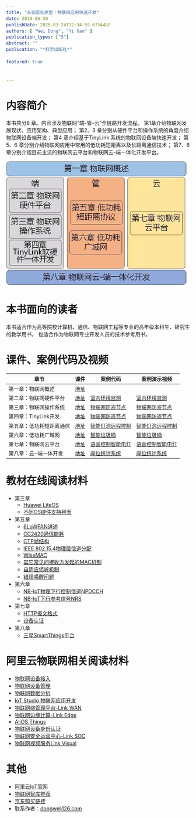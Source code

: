 ```yaml
---
title: "从创意到原型：物联网应用快速开发"
date: 2019-06-30
publishDate: 2020-03-24T12:34:59.675448Z
authors: [ "Wei Dong", "Yi Gao" ]
publication_types: ["5"]
abstract: ""
publication: "*科学出版社*"

featured: true


---
```


# 内容简介

本书共分8 章。内容涉及物联网“端-管-云”全链路开发流程。
第1章介绍物联网发展现状、应用架构、典型应用；
第2、3 章分别从硬件平台和操作系统的角度介绍物联网设备端开发；
第4 章介绍基于TinyLink 系统的物联网设备端快速开发；
第5、6 章分别介绍物联网应用中常用的低功耗短距离以及长距离通信技术；
第7、8 章分别介绍目前主流的物联网云平台和物联网云-端一体化开发平台。

![](./arch.jpg)

# 本书面向的读者

本书适合作为高等院校计算机、通信、物联网工程等专业的高年级本科生、研究生的教学用书， 也适合作为物联网专业开发人员的技术参考用书。

# 课件、案例代码及视频
| 章节                     | 课件                                                         | 案例代码                                                     | 案例演示视频                                                 |
| ------------------------ | ------------------------------------------------------------ | ------------------------------------------------------------ | ------------------------------------------------------------ |
| 第一章：物联网概述       | [地址](https://pan.zju.edu.cn/share/56955a0a2737cc6fc26ce3efcd) |                                                              |                                                              |
| 第二章：物联网硬件平台   | [地址](https://pan.zju.edu.cn/share/b23e4e960cf4805dbcb6b6f64a) | [室内环境监测](https://github.com/emnets-zju/IoTBook/tree/master/%E5%90%84%E7%AB%A0%E2%80%9D%E6%A1%88%E4%BE%8B%E5%BC%80%E5%8F%91%E2%80%9C%E4%BB%A3%E7%A0%81/%E7%AC%AC%E4%BA%8C%E7%AB%A0) | [室内环境监测](https://www.bilibili.com/video/av44248541/?p=2) |
| 第三章：物联网操作系统   | [地址](https://pan.zju.edu.cn/share/5f95f925116f772da835d30c04) | [物联网防盗节点](https://github.com/emnets-zju/IoTBook/tree/master/%E5%90%84%E7%AB%A0%E2%80%9D%E6%A1%88%E4%BE%8B%E5%BC%80%E5%8F%91%E2%80%9C%E4%BB%A3%E7%A0%81/%E7%AC%AC%E4%B8%89%E7%AB%A0) | [物联网防盗节点](https://www.bilibili.com/video/av44248541/?p=3) |
| 第四章：TinyLink开发     | [地址](https://pan.zju.edu.cn/share/e9426eaf1cf4022deb7e4eecc2) | [物联网防盗节点](https://github.com/emnets-zju/IoTBook/tree/master/%E5%90%84%E7%AB%A0%E2%80%9D%E6%A1%88%E4%BE%8B%E5%BC%80%E5%8F%91%E2%80%9C%E4%BB%A3%E7%A0%81/%E7%AC%AC%E5%9B%9B%E7%AB%A0) | [物联网防盗节点](https://www.bilibili.com/video/av44248541/?p=4) |
| 第五章：低功耗短距离通信 | [地址](https://pan.zju.edu.cn/share/fbee088776159b555d952f5aab) | [智能灯泡远程控制](https://github.com/emnets-zju/IoTBook/tree/master/%E5%90%84%E7%AB%A0%E2%80%9D%E6%A1%88%E4%BE%8B%E5%BC%80%E5%8F%91%E2%80%9C%E4%BB%A3%E7%A0%81/%E7%AC%AC%E4%BA%94%E7%AB%A0) | [智能灯泡远程控制](https://www.bilibili.com/video/av44248541/?p=5) |
| 第六章：低功耗广域网     | [地址](https://pan.zju.edu.cn/share/215f61185c2766bab665496cfd) | [智能垃圾桶](https://github.com/emnets-zju/IoTBook/tree/master/%E5%90%84%E7%AB%A0%E2%80%9D%E6%A1%88%E4%BE%8B%E5%BC%80%E5%8F%91%E2%80%9C%E4%BB%A3%E7%A0%81/%E7%AC%AC%E5%85%AD%E7%AB%A0) | [智能垃圾桶](https://www.bilibili.com/video/av44248541/?p=6) |
| 第七章：物联网云平台     | [地址](https://pan.zju.edu.cn/share/42f9902e2132d227d7d8f54f74) | [语音控制智能电灯](https://github.com/emnets-zju/IoTBook/tree/master/%E5%90%84%E7%AB%A0%E2%80%9D%E6%A1%88%E4%BE%8B%E5%BC%80%E5%8F%91%E2%80%9C%E4%BB%A3%E7%A0%81/%E7%AC%AC%E4%B8%83%E7%AB%A0) | [语音控制智能电灯](https://www.bilibili.com/video/av44248541/?p=7) |
| 第八章：云-端一体开发    | [地址](https://pan.zju.edu.cn/share/09487a564aa049fef019efc912) | [座位统计系统](https://github.com/emnets-zju/IoTBook/tree/master/%E5%90%84%E7%AB%A0%E2%80%9D%E6%A1%88%E4%BE%8B%E5%BC%80%E5%8F%91%E2%80%9C%E4%BB%A3%E7%A0%81/%E7%AC%AC%E5%85%AB%E7%AB%A0) | [座位统计系统](https://www.bilibili.com/video/av44248541/?p=8) |

# 教材在线阅读材料

- 第三章
  - [Huawei LiteOS](https://github.com/emnets-zju/IoTBook/blob/master/%E7%94%B5%E5%AD%90%E6%9D%90%E6%96%99/%E7%AC%AC%E4%B8%89%E7%AB%A0/Huawei-LiteOS.md)
  - [不同OS硬件支持列表](https://github.com/emnets-zju/IoTBook/blob/master/%E7%94%B5%E5%AD%90%E6%9D%90%E6%96%99/%E7%AC%AC%E4%B8%89%E7%AB%A0/%E7%A1%AC%E4%BB%B6%E6%94%AF%E6%8C%81%E5%88%97%E8%A1%A8.md)
- 第五章
  - [6LoWPAN详述](https://github.com/emnets-zju/IoTBook/blob/master/%E7%94%B5%E5%AD%90%E6%9D%90%E6%96%99/%E7%AC%AC%E4%BA%94%E7%AB%A0/6LoWPAN.md)
  - [CC2420通信能耗](https://github.com/emnets-zju/IoTBook/blob/master/%E7%94%B5%E5%AD%90%E6%9D%90%E6%96%99/%E7%AC%AC%E4%BA%94%E7%AB%A0/CC2420%E9%80%9A%E4%BF%A1.md)
  - [CTP帧结构](https://github.com/emnets-zju/IoTBook/blob/master/%E7%94%B5%E5%AD%90%E6%9D%90%E6%96%99/%E7%AC%AC%E4%BA%94%E7%AB%A0/CTP%E5%B8%A7%E7%BB%93%E6%9E%84.md)
  - [IEEE 802.15.4物理层信道分配](https://github.com/emnets-zju/IoTBook/blob/master/%E7%94%B5%E5%AD%90%E6%9D%90%E6%96%99/%E7%AC%AC%E4%BA%94%E7%AB%A0/IEEE802.15.4%E7%89%A9%E7%90%86%E5%B1%82%E4%BF%A1%E9%81%93%E5%88%86%E9%85%8D.md)
  - [WiseMAC](https://github.com/emnets-zju/IoTBook/blob/master/%E7%94%B5%E5%AD%90%E6%9D%90%E6%96%99/%E7%AC%AC%E4%BA%94%E7%AB%A0/WISEMAC.md)
  - [其它常见的接收方发起的MAC机制](https://github.com/emnets-zju/IoTBook/blob/master/%E7%94%B5%E5%AD%90%E6%9D%90%E6%96%99/%E7%AC%AC%E4%BA%94%E7%AB%A0/%E6%8E%A5%E6%94%B6%E6%96%B9%E5%8F%91%E8%B5%B7MAC%E6%9C%BA%E5%88%B6.md)
  - [自适应侦听机制](https://github.com/emnets-zju/IoTBook/blob/master/%E7%94%B5%E5%AD%90%E6%9D%90%E6%96%99/%E7%AC%AC%E4%BA%94%E7%AB%A0/%E8%87%AA%E9%80%82%E5%BA%94%E4%BE%A6%E5%90%AC%E6%9C%BA%E5%88%B6.md)
  - [错误唤醒问题](https://github.com/emnets-zju/IoTBook/blob/master/%E7%94%B5%E5%AD%90%E6%9D%90%E6%96%99/%E7%AC%AC%E4%BA%94%E7%AB%A0/%E9%94%99%E8%AF%AF%E5%94%A4%E9%86%92%E9%97%AE%E9%A2%98.md)
- 第六章
  - [NB-IoT物理下行控制信道NPDCCH](https://github.com/emnets-zju/IoTBook/blob/master/%E7%94%B5%E5%AD%90%E6%9D%90%E6%96%99/%E7%AC%AC%E5%85%AD%E7%AB%A0/NB-IoT%E7%89%A9%E7%90%86%E4%B8%8B%E8%A1%8C%E6%8E%A7%E5%88%B6%E4%BF%A1%E9%81%93NPDCCH.md)
  - [NB-IoT下行参考信号NRS](https://github.com/emnets-zju/IoTBook/blob/master/%E7%94%B5%E5%AD%90%E6%9D%90%E6%96%99/%E7%AC%AC%E5%85%AD%E7%AB%A0/%E4%B8%8B%E8%A1%8C%E5%8F%82%E8%80%83%E4%BF%A1%E5%8F%B7NRS.md)
- 第七章
  - [HTTP报文格式](https://github.com/emnets-zju/IoTBook/blob/master/%E7%94%B5%E5%AD%90%E6%9D%90%E6%96%99/%E7%AC%AC%E4%B8%83%E7%AB%A0/HTTP%E6%8A%A5%E6%96%87%E6%A0%BC%E5%BC%8F.md)
  - [设备认证](https://github.com/emnets-zju/IoTBook/blob/master/%E7%94%B5%E5%AD%90%E6%9D%90%E6%96%99/%E7%AC%AC%E4%B8%83%E7%AB%A0/%E8%AE%BE%E5%A4%87%E8%AE%A4%E8%AF%81.md)
- 第八章
  - [三星SmartThings平台](https://github.com/emnets-zju/IoTBook/blob/master/%E7%94%B5%E5%AD%90%E6%9D%90%E6%96%99/%E7%AC%AC%E5%85%AB%E7%AB%A0/SmartThings.md)

# 阿里云物联网相关阅读材料 

- [物联网设备接入](https://help.aliyun.com/document_detail/42648.html?spm=a2c4g.11186623.6.568.66ca3f69j0iIfV)
- [物联网设备管理](https://help.aliyun.com/document_detail/130819.html?spm=a2c4g.11186623.3.2.25085cbfEYwdyf)
- [物联网数据分析](https://help.aliyun.com/product/113682.html?spm=a2c4g.11186623.6.540.c0461a5foxsTEQ)
- [IoT Studio 物联网应用开发](https://studio.iot.aliyun.com/doc?spm=a2c56.12526802.1304866.2.487a107b7zlHO4)
- [物联网络管理平台-Link WAN](https://help.aliyun.com/product/96281.html?spm=a2c4g.11186623.6.540.38f03532ZSSs9B)
- [物联网边缘计算-Link Edge](https://help.aliyun.com/product/69083.html?spm=a2c56.196096.1029272.2.60ca25c8h7op90)
- [AliOS Things](http://aliosthings.io/?spm=a2c56.196098.1029293.1.589e25c8Ke9IKH#/zh-cn/?id=alios-things)
- [物联网设备身份认证](https://help.aliyun.com/product/100846.html?spm=a2c4g.11186623.6.540.2f6a43b3iPKaZc)
- [物联网安全运营中心-Link SOC](https://dev.iot.aliyun.com/doc/detail/security_operation_center?spm=a2c56.229253.1219445.2.5a4c5f3eTDfovW#index.html)
- [物联网视频服务Link Visual](https://help.aliyun.com/product/103976.html?spm=a2c4g.11186623.6.540.758aee0fTiqcO5)


# 其他
- [阿里云IoT官网](https://iot.aliyun.com/)
- [物联网智库推荐](https://mp.weixin.qq.com/s/0mpmAVW7d9oTyEpapoZoXg)
- [京东购买链接](https://item.jd.com/12638682.html)
- 联系作者：dongw@126.com